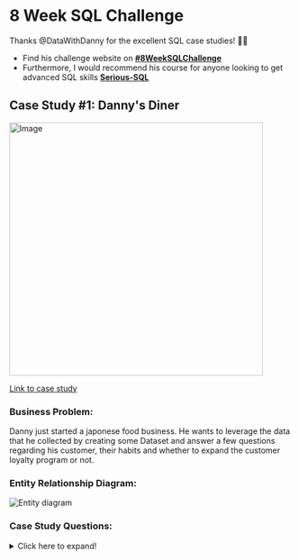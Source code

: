 # 8 Week SQL Challenge

Thanks @DataWithDanny for the excellent SQL case studies! 👋🏻
* Find his challenge website on **[#8WeekSQLChallenge](https://8weeksqlchallenge.com)**
* Furthermore, I would recommend his course for anyone looking to get advanced SQL skills **[Serious-SQL](https://www.datawithdanny.com/courses/serious-sql)**

## Case Study #1: Danny's Diner 
<img src="https://8weeksqlchallenge.com/images/case-study-designs/1.png" alt="Image" width="450" height="450">

[Link to case study](https://8weeksqlchallenge.com/case-study-1/)

### Business Problem:
Danny just started a japonese food business. He wants to leverage the data that he collected by creating some Dataset and answer a few questions regarding his customer, their habits and whether to expand the customer loyalty program or not.

### Entity Relationship Diagram:

![Entity diagram](https://user-images.githubusercontent.com/89108170/165634684-2a08d263-90a8-48e7-8819-b7a3e0ea649f.png)

### Case Study Questions:
<details>
<summary>
Click here to expand!
</summary>

1. What is the total amount each customer spent at the restaurant?
2. How many days has each customer visited the restaurant?
3. What was the first item from the menu purchased by each customer?
4. What is the most purchased item on the menu and how many times was it purchased by all customers?
5. Which item was the most popular for each customer?
6. Which item was purchased first by the customer after they became a member?
7. Which item was purchased just before the customer became a member?
10. What is the total items and amount spent for each member before they became a member?
11. If each $1 spent equates to 10 points and sushi has a 2x points multiplier - how many points would each customer have?
12. In the first week after a customer joins the program (including their join date) they earn 2x points on all items, not just sushi - how many points do customer A and B have at the end of January?

### Solutions:
 
1)
SELECT customer_id, sum(dannys_diner.menu.price) as total_sale
FROM dannys_diner.sales
INNER JOIN dannys_diner.menu
ON dannys_diner.sales.product_id = dannys_diner.menu.product_id
GROUP BY customer_id
ORDER BY sum(dannys_diner.menu.price) DESC

2)
SELECT customer_id, COUNT(DISTINCT order_date) as total_visit
FROM dannys_diner.sales
GROUP BY customer_id

3)
WITH ordered_sales_cte AS
(
 SELECT customer_id, order_date, product_name,
  DENSE_RANK() OVER(PARTITION BY s.customer_id
  ORDER BY s.order_date) AS rank
 FROM dannys_diner.sales AS s
 JOIN dannys_diner.menu AS m
  ON s.product_id = m.product_id
)

SELECT customer_id, product_name
FROM ordered_sales_cte
WHERE rank = 1
GROUP BY customer_id, product_name;

4)
SELECT dannys_diner.menu.product_name, count(dannys_diner.sales.product_id) as most_wanted
FROM dannys_diner.sales
join dannys_diner.menu 
ON dannys_diner.sales.product_id = dannys_diner.menu.product_id
group by dannys_diner.menu.product_name, dannys_diner.sales.product_id
order by dannys_diner.sales.product_id desc
limit 1;

5)
WITH popular_each_cst as(
SELECT dannys_diner.sales.customer_id, dannys_diner.menu.product_name, count(dannys_diner.sales.product_id) as order_count,
DENSE_RANK() OVER(PARTITION BY dannys_diner.sales.customer_id
ORDER BY count(dannys_diner.sales.customer_id) desc) as rank
from dannys_diner.sales
join dannys_diner.menu
on dannys_diner.sales.product_id = dannys_diner.menu.product_id
group by dannys_diner.sales.customer_id, dannys_diner.menu.product_name, dannys_diner.sales.product_id
)

Select customer_id, product_name, order_count
from popular_each_cst
where rank = 1;

6)
with first_sold as(
SELECT dannys_diner.members.customer_id, dannys_diner.sales.order_date, dannys_diner.members.join_date, dannys_diner.menu.product_name,
DENSE_RANK() OVER(PARTITION BY dannys_diner.sales.customer_id
ORDER BY dannys_diner.sales.order_date) as rank
from dannys_diner.members
JOIN dannys_diner.sales 
ON dannys_diner.sales.customer_id = dannys_diner.members.customer_id
JOIN dannys_diner.menu
ON dannys_diner.menu.product_id =dannys_diner.sales.product_id
WHERE dannys_diner.sales.order_date >= dannys_diner.members.join_date
)

Select customer_id, to_char(order_date, 'DD/MM/YYYY'), product_name
FROM first_sold
WHERE RANK = 1;

7)
with first_sold as(
SELECT dannys_diner.members.customer_id, dannys_diner.sales.order_date, dannys_diner.members.join_date, dannys_diner.menu.product_name,
DENSE_RANK() OVER(PARTITION BY dannys_diner.sales.customer_id
ORDER BY dannys_diner.sales.order_date desc) as rank
from dannys_diner.members
JOIN dannys_diner.sales 
ON dannys_diner.sales.customer_id = dannys_diner.members.customer_id
JOIN dannys_diner.menu
ON dannys_diner.menu.product_id =dannys_diner.sales.product_id
WHERE dannys_diner.sales.order_date < dannys_diner.members.join_date
)

Select customer_id, to_char(order_date, 'DD/MM/YYYY') as order_date, product_name
FROM first_sold
where rank = 1;

8)
with first_sold as(
SELECT dannys_diner.members.customer_id AS customer_id, dannys_diner.sales.order_date, dannys_diner.members.join_date, dannys_diner.menu.product_name, dannys_diner.sales.product_id AS product_id, dannys_diner.menu.price AS price
from dannys_diner.members
JOIN dannys_diner.sales 
ON dannys_diner.sales.customer_id = dannys_diner.members.customer_id
JOIN dannys_diner.menu
ON dannys_diner.menu.product_id =dannys_diner.sales.product_id
WHERE dannys_diner.sales.order_date < dannys_diner.members.join_date
)

SELECT customer_id, count(distinct(product_id)), SUM(price)
FROM first_sold
Group by customer_id;

9)
WITH price_points AS
 (
 SELECT *, 
 CASE
  WHEN product_id = 1 THEN price * 20
  ELSE price * 10
  END AS points
 FROM dannys_diner.menu
 )
 
 
SELECT s.customer_id, SUM(p.points) AS total_points
FROM price_points AS p
JOIN dannys_diner.sales AS s
ON p.product_id = s.product_id
GROUP BY s.customer_id;

10)
WITH dates_cte AS 
(
 SELECT *, 
 dannys_diner.members.join_date + INTERVAL '6 day'  AS valid_date, 
 date_trunc('month', dannys_diner.members.join_date) + interval '1 month' -  interval '1 day' AS last_date
 FROM dannys_diner.members
)

SELECT d.customer_id, s.order_date, d.join_date, 
 d.valid_date, d.last_date, m.product_name, m.price,
 SUM(CASE
  WHEN m.product_name = 'sushi' THEN 2 * 10 * m.price
  WHEN s.order_date BETWEEN d.join_date AND d.valid_date THEN 2 * 10 * m.price
  ELSE 10 * m.price
  END) AS points
FROM dates_cte AS d
JOIN dannys_diner.sales AS s
 ON d.customer_id = s.customer_id
JOIN dannys_diner.menu AS m
 ON s.product_id = m.product_id
WHERE s.order_date < d.last_date
GROUP BY ROLLUP(d.customer_id, s.order_date, d.join_date, d.valid_date, d.last_date, m.product_name, m.price)
order by points desc;
